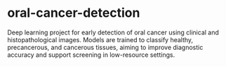 # oral-cancer-detection
Deep learning project for early detection of oral cancer using clinical and histopathological images. Models are trained to classify healthy, precancerous, and cancerous tissues, aiming to improve diagnostic accuracy and support screening in low-resource settings.
